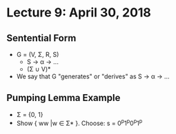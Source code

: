 # Lecture 9: April 30, 2018
## Sentential Form
* G = (V, Σ, R, S)
  * S → α → ...
  * (Σ ∪ V)*
* We say that G "generates" or "derives" as S → α → ...
## Pumping Lemma Example
* Σ = {0, 1}
* Show { ww |w ∈ Σ* }. Choose: s = 0<sup>p</sup>1<sup>p</sup>0<sup>p</sup>1<sup>p</sup>
